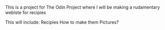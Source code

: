 This is a project for The Odin Project where I will be making a rudamentary webiste for recipies

This will include:
    Recipies
    How to make them
    Pictures?